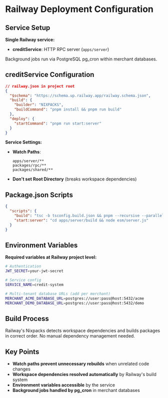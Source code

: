 # Railway Deployment Configuration

## Service Setup

**Single Railway service:**
- **creditService**: HTTP RPC server (`apps/server`)

Background jobs run via PostgreSQL pg_cron within merchant databases.

## creditService Configuration

```json
// railway.json in project root
{
  "$schema": "https://schema.up.railway.app/railway.schema.json",
  "build": {
    "builder": "NIXPACKS",
    "buildCommand": "pnpm install && pnpm run build"
  },
  "deploy": {
    "startCommand": "pnpm run start:server"
  }
}
```

**Service Settings:**
- **Watch Paths**:
  ```
  apps/server/**
  packages/rpc/**
  packages/shared/**
  ```
- **Don't set Root Directory** (breaks workspace dependencies)

## Package.json Scripts

```json
{
  "scripts": {
    "build": "tsc -b tsconfig.build.json && pnpm --recursive --parallel run build",
    "start:server": "cd apps/server/build && node esm/server.js"
  }
}
```

## Environment Variables

**Required variables at Railway project level:**

```bash
# Authentication
JWT_SECRET=your-jwt-secret

# Service config
SERVICE_NAME=credit-system

# Multi-tenant database URLs (add per merchant)
MERCHANT_ACME_DATABASE_URL=postgres://user:pass@host:5432/acme
MERCHANT_DEMO_DATABASE_URL=postgres://user:pass@host:5432/demo
```

## Build Process

Railway's Nixpacks detects workspace dependencies and builds packages in correct order. No manual dependency management needed.

## Key Points

- **Watch paths prevent unnecessary rebuilds** when unrelated code changes
- **Workspace dependencies resolved automatically** by Railway's build system
- **Environment variables accessible** by the service
- **Background jobs handled by pg_cron** in merchant databases